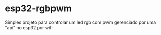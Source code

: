 # esp32-rgbpwm
Simples projeto para controlar um led rgb com pwm gerenciado por uma "api" no esp32 por wifi
